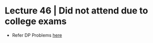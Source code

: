 # Lecture 46 | Did not attend due to college exams

- Refer DP Problems [here](https://github.com/aman-5757/pepcodingCodes/tree/master/FJP%203/08.%20DP)
